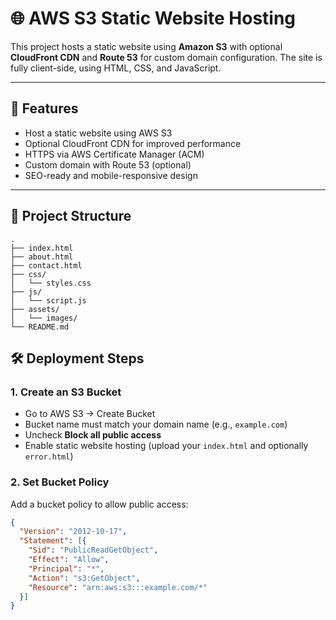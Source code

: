 
# 🌐 AWS S3 Static Website Hosting

This project hosts a static website using **Amazon S3** with optional **CloudFront CDN** and **Route 53** for custom domain configuration. The site is fully client-side, using HTML, CSS, and JavaScript.

---

## 🚀 Features

- Host a static website using AWS S3
- Optional CloudFront CDN for improved performance
- HTTPS via AWS Certificate Manager (ACM)
- Custom domain with Route 53 (optional)
- SEO-ready and mobile-responsive design

---

## 📁 Project Structure

```text
.
├── index.html
├── about.html
├── contact.html
├── css/
│   └── styles.css
├── js/
│   └── script.js
├── assets/
│   └── images/
└── README.md

```
## 🛠️ Deployment Steps

### 1. Create an S3 Bucket

- Go to AWS S3 → Create Bucket
- Bucket name must match your domain name (e.g., `example.com`)
- Uncheck **Block all public access**
- Enable static website hosting (upload your `index.html` and optionally `error.html`)

### 2. Set Bucket Policy

Add a bucket policy to allow public access:

```json
{
  "Version": "2012-10-17",
  "Statement": [{
    "Sid": "PublicReadGetObject",
    "Effect": "Allow",
    "Principal": "*",
    "Action": "s3:GetObject",
    "Resource": "arn:aws:s3:::example.com/*"
  }]
}
```
